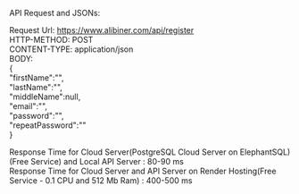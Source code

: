 API Request and JSONs:

Request Url: https://www.alibiner.com/api/register <br>
HTTP-METHOD: POST <br>
CONTENT-TYPE: application/json <br>
BODY: <br>
{<br>
  "firstName":"", <br>
  "lastName":"", <br>
  "middleName":null, <br>
  "email":"", <br>
  "password":"", <br>
  "repeatPassword":"" <br>
}

Response Time for Cloud Server(PostgreSQL Cloud Server on ElephantSQL)(Free Service) and Local API Server : 80-90 ms <br>
Response Time for Cloud Server and API Server on Render Hosting(Free Service - 0.1 CPU and 512 Mb Ram) : 400-500 ms 
